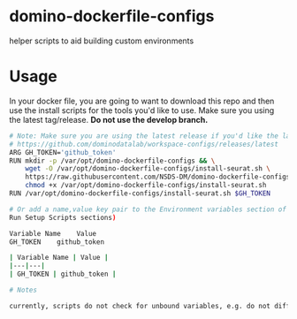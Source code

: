 # domino-dockerfile-configs
helper scripts to aid building custom environments


# Usage

In your docker file, you are going to want to download this repo and then use the install scripts for the tools you'd like to use.
Make sure you using the latest tag/release. **Do not use the develop branch.**
```bash
# Note: Make sure you are using the latest release if you'd like the latest version of the workspaces
# https://github.com/dominodatalab/workspace-configs/releases/latest
ARG GH_TOKEN='github_token'
RUN mkdir -p /var/opt/domino-dockerfile-configs && \
    wget -O /var/opt/domino-dockerfile-configs/install-seurat.sh \
    https://raw.githubusercontent.com/NSDS-DM/domino-dockerfile-configs/main/single-cell/install-seurat.sh && \
    chmod +x /var/opt/domino-dockerfile-configs/install-seurat.sh
RUN /var/opt/domino-dockerfile-configs/install-seurat.sh $GH_TOKEN

# Or add a name,value key pair to the Environment variables section of environment definition (below Dockerfile Instruction, Pluggable Workspace Tools and 
Run Setup Scripts sections)

Variable Name    Value
GH_TOKEN    github_token

| Variable Name | Value |
|---|---|
| GH_TOKEN | github_token |

# Notes

currently, scripts do not check for unbound variables, e.g. do not differentiate between ./install.sh and ./install.sh <var1> <var2>
